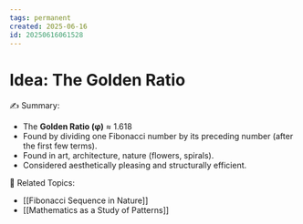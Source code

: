 ```yaml
---
tags: permanent
created: 2025-06-16
id: 20250616061528
---
```


# Idea: The Golden Ratio

✍ Summary:
- The **Golden Ratio (φ)** ≈ 1.618
- Found by dividing one Fibonacci number by its preceding number (after the first few terms).
- Found in art, architecture, nature (flowers, spirals).
- Considered aesthetically pleasing and structurally efficient.

👀 Related Topics:
- [[Fibonacci Sequence in Nature]]
- [[Mathematics as a Study of Patterns]]
